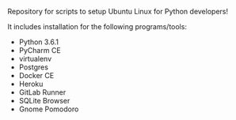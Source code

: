 Repository for scripts to setup Ubuntu Linux for Python developers!

It includes installation for the following programs/tools:
 * Python 3.6.1
 * PyCharm CE
 * virtualenv
 * Postgres
 * Docker CE
 * Heroku
 * GitLab Runner
 * SQLite Browser
 * Gnome Pomodoro
